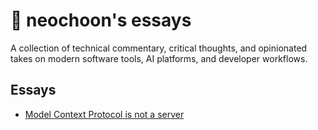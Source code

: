 # 🧠 neochoon's essays

A collection of technical commentary, critical thoughts, and opinionated takes on modern software tools, AI platforms, and developer workflows.

## Essays

- [Model Context Protocol is not a server](./mcp-not-a-server.md)
